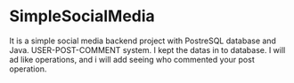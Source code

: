 # SimpleSocialMedia
It is a simple social media backend project with PostreSQL database and Java. USER-POST-COMMENT system. I kept the datas in to database. I will ad like operations, and i will add seeing who commented your post operation.
